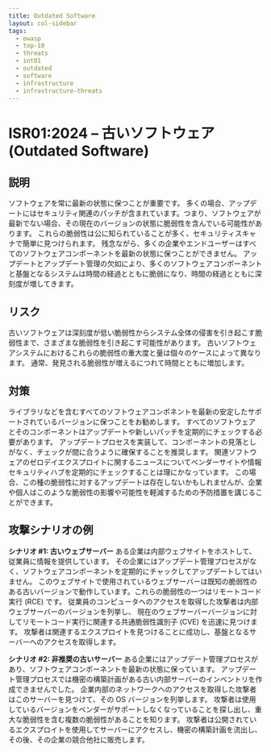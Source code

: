 ```yaml
---
title: Outdated Software
layout: col-sidebar
tags:
  - owasp
  - top-10
  - threats
  - int01
  - outdated
  - software
  - infrastructure
  - infrastructure-threats
---
```


# ISR01:2024 – 古いソフトウェア (Outdated Software)

## 説明

ソフトウェアを常に最新の状態に保つことが重要です。
多くの場合、アップデートにはセキュリティ関連のパッチが含まれています。つまり、ソフトウェアが最新でない場合、その現在のバージョンの状態に脆弱性を含んでいる可能性があります。
これらの脆弱性は公に知られていることが多く、セキュリティスキャナで簡単に見つけられます。
残念ながら、多くの企業やエンドユーザーはすべてのソフトウェアコンポーネントを最新の状態に保つことができません。
アップデートとアップデート管理の欠如により、多くのソフトウェアコンポーネントと基盤となるシステムは時間の経過とともに脆弱になり、時間の経過とともに深刻度が増してきます。

## リスク

古いソフトウェアは深刻度が低い脆弱性からシステム全体の侵害を引き起こす脆弱性まで、さまざまな脆弱性を引き起こす可能性があります。
古いソフトウェアシステムにおけるこれらの脆弱性の重大度と量は個々のケースによって異なります。
通常、発見される脆弱性が増えるにつれて時間とともに増加します。

## 対策

ライブラリなどを含むすべてのソフトウェアコンポネントを最新の安定したサポートされているバージョンに保つことをお勧めします。
すべてのソフトウェアとそのコンポーネントはアップデートや新しいパッチを定期的にチェックする必要があります。
アップデートプロセスを実装して、コンポーネントの見落としがなく、チェックが間に合うように確保することを推奨します。
関連ソフトウェアのゼロデイエクスプロイトに関するニュースについてベンダーサイトや情報セキュリティハブを定期的にチェックすることは理にかなっています。
この場合、この種の脆弱性に対するアップデートは存在しないかもしれませんが、企業や個人はこのような脆弱性の影響や可能性を軽減するための予防措置を講じることができます。

## 攻撃シナリオの例

**シナリオ #1: 古いウェブサーバー**
ある企業は内部ウェブサイトをホストして、従業員に情報を提供しています。
その企業にはアップデート管理プロセスがなく、ソフトウェアコンポーネントを定期的にチャックしてアップデートしてはいません。
このウェブサイトで使用されているウェブサーバーは既知の脆弱性のある古いバージョンで動作しています。これらの脆弱性の一つはリモートコード実行 (RCE) です。
従業員のコンピュータへのアクセスを取得した攻撃者は内部ウェブサーバーのバージョンを列挙し、
現在のウェブサーバーバージョンに対してリモートコード実行に関連する共通脆弱性識別子 (CVE) を迅速に見つけます。
攻撃者は関連するエクスプロイトを見つけることに成功し、基盤となるサーバーへのアクセスを取得します。

**シナリオ #2: 非推奨の古いサーバー**
ある企業にはアップデート管理プロセスがあり、ソフトウェアコンポーネントを最新の状態に保っています。
アップデート管理プロセスでは機密の構築計画がある古い内部サーバーのインベントリを作成できませんでした。
企業内部のネットワークへのアクセスを取得した攻撃者はこのサーバーを見つけて、その OS バージョンを列挙します。
攻撃者は使用しているバージョンをベンダーがサポートしなくなっていることを探し出し、重大な脆弱性を含む複数の脆弱性があることを知ります。
攻撃者は公開されているエクスプロイトを使用してサーバーにアクセスし、機密の構築計画を流出し、その後、その企業の競合他社に販売します。
